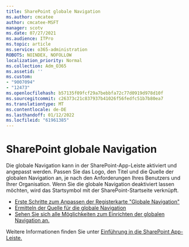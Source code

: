 ```yaml
---
title: SharePoint globale Navigation
ms.author: cmcatee
author: cmcatee-MSFT
manager: scotv
ms.date: 07/27/2021
ms.audience: ITPro
ms.topic: article
ms.service: o365-administration
ROBOTS: NOINDEX, NOFOLLOW
localization_priority: Normal
ms.collection: Adm_O365
ms.assetid: ''
ms.custom:
- "9007094"
- "12473"
ms.openlocfilehash: b57135f09fcf29a7bebbfa72c77d0919d978d10f
ms.sourcegitcommit: c26373c21c837937b41026f56fedfc51b7b80ea7
ms.translationtype: MT
ms.contentlocale: de-DE
ms.lasthandoff: 01/12/2022
ms.locfileid: "61961385"
---
```

# <a name="sharepoint-global-navigation"></a>SharePoint globale Navigation

Die globale Navigation kann in der SharePoint-App-Leiste aktiviert und angepasst werden. Passen Sie das Logo, den Titel und die Quelle der globalen Navigation an, je nach den Anforderungen Ihres Benutzers und Ihrer Organisation. Wenn Sie die globale Navigation deaktiviert lassen möchten, wird das Startsymbol mit der SharePoint-Startseite verknüpft.

- [Erste Schritte zum Anpassen der Registerkarte "Globale Navigation"](https://docs.microsoft.com/SharePoint/sharepoint-app-bar?WT.mc_id=365AdminCSH_SupportCentral#get-started-customizing-the-global-navigation-tab)
- [Ermitteln der Quelle für die globale Navigation](https://docs.microsoft.com/SharePoint/sharepoint-app-bar?WT.mc_id=365AdminCSH_SupportCentral#determine-the-global-navigation-source-depending-on-your-home-sites-configuration)
- [Sehen Sie sich alle Möglichkeiten zum Einrichten der globalen Navigation an.](https://docs.microsoft.com/SharePoint/sharepoint-app-bar?WT.mc_id=365AdminCSH_SupportCentral#see-all-the-different-ways-you-can-set-up-global-navigation)

Weitere Informationen finden Sie unter [Einführung in die SharePoint App-Leiste.](https://docs.microsoft.com/sharepoint/sharepoint-app-bar) 

